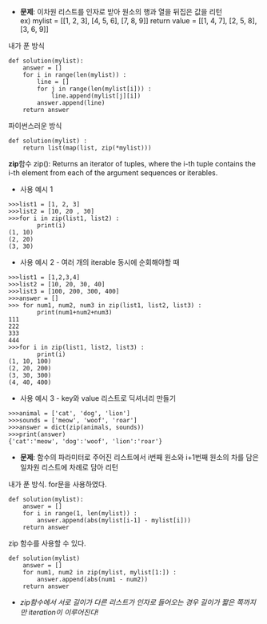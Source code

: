 * **문제**: 이차원 리스트를 인자로 받아 원소의 행과 열을 뒤집은 값을 리턴      
ex) 
mylist = \[\[1, 2, 3\], \[4, 5, 6\], \[7, 8, 9\]\]
return value = \[\[1, 4, 7\], \[2, 5, 8\], \[3, 6, 9\]\]

내가 푼 방식
```
def solution(mylist):
    answer = []
    for i in range(len(mylist)) :
        line = []
        for j in range(len(mylist[i])) :
            line.append(mylist[j][i])
        answer.append(line)
    return answer
```

파이썬스러운 방식
```
def solution(mylist) :
    return list(map(list, zip(*mylist)))
```

**zip**함수
zip(): Returns an iterator of tuples, where the i-th tuple contains the i-th element from each of the argument sequences or iterables.

* 사용 예시 1
```
>>>list1 = [1, 2, 3]
>>>list2 = [10, 20 , 30]
>>>for i in zip(list1, list2) :
        print(i)
(1, 10)
(2, 20)
(3, 30)
```

* 사용 예시 2 - 여러 개의 iterable 동시에 순회해야할 때
```
>>>list1 = [1,2,3,4]
>>>list2 = [10, 20, 30, 40]
>>>list3 = [100, 200, 300, 400]
>>>answer = []
>>> for num1, num2, num3 in zip(list1, list2, list3) :
        print(num1+num2+num3)
111
222
333
444
>>>for i in zip(list1, list2, list3) :
        print(i)
(1, 10, 100)
(2, 20, 200)
(3, 30, 300)
(4, 40, 400)
```

* 사용 예시 3 - key와 value 리스트로 딕셔너리 만들기

```
>>>animal = ['cat', 'dog', 'lion']
>>>sounds = ['meow', 'woof', 'roar']
>>>answer = dict(zip(animals, sounds))
>>>print(answer)
{'cat':'meow', 'dog':'woof', 'lion':'roar'}
```



* **문제**: 함수의 파라미터로 주어진 리스트에서 i번째 원소와 i+1번째 원소의 차를 담은 일차원 리스트에 차례로 담아 리턴

내가 푼 방식. for문을 사용하였다. 
```
def solution(mylist):
    answer = []
    for i in range(1, len(mylist)) :
        answer.append(abs(mylist[i-1] - mylist[i]))
    return answer
```

zip 함수를 사용할 수 있다. 
```
def solution(mylist)
    answer = []
    for num1, num2 in zip(mylist, mylist[1:]) :
        answer.append(abs(num1 - num2))
    return answer
```

* *zip함수에서 서로 길이가 다른 리스트가 인자로 들어오는 경우 길이가 짧은 쪽까지만 iteration이 이루어진다!*
